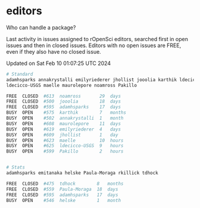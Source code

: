 # editors

Who can handle a package?

Last activity in issues assigned to rOpenSci editors, searched first in open
issues and then in closed issues. Editors with no open issues are FREE, even if
they also have no closed issue.


Updated on Sat Feb 10 01:07:25 UTC 2024

```bash
# Standard
adamhsparks annakrystalli emilyriederer jhollist jooolia karthik ldecicco
ldecicco-USGS maelle maurolepore noamross Pakillo

FREE  CLOSED  #613  noamross       29  days
FREE  CLOSED  #500  jooolia        18  days
FREE  CLOSED  #595  adamhsparks    17  days
BUSY  OPEN    #575  karthik        7   months
BUSY  OPEN    #502  annakrystalli  1   month
BUSY  OPEN    #608  maurolepore    11  days
BUSY  OPEN    #619  emilyriederer  4   days
BUSY  OPEN    #609  jhollist       1   day
BUSY  OPEN    #623  maelle         10  hours
BUSY  OPEN    #625  ldecicco-USGS  9   hours
BUSY  OPEN    #599  Pakillo        2   hours


# Stats
adamhsparks emitanaka helske Paula-Moraga rkillick tdhock

FREE  CLOSED  #475  tdhock        8   months
FREE  CLOSED  #559  Paula-Moraga  18  days
FREE  CLOSED  #595  adamhsparks   17  days
BUSY  OPEN    #546  helske        1   month
```
